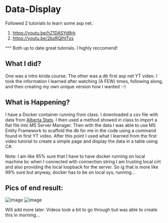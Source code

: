 # Data-Display

Followed 2 tutorials to learn some asp net. 

1. https://youtu.be/hZ1DASYd9rk
1. https://youtu.be/2bsRQIhtTxs

^^^ Both up to date great tutorials. I highly reccomend!

## What I did?
One was a intro kinda course. The other was a db first asp net YT video. I took the information I learned after watching (A FEW) times, following along, and then creating my own unique version how I wanted :-)

## What is Happening?
I have a Docker container running from class. I downloaded a csv file with data from [Alberta Stats](https://www.alberta.ca/stats/covid-19-alberta-statistics.htm?aff_id=1262#data-export). I then used a method showed in class to import a flat file into MS Server Manager. Then with the data I was able to use MS Entity Framework to scaffold the db for me in the code using a command found in first YT video. After this point I used what I learned from the first video tutorial to create a simple page and display the data in a table using C#.

Note: I am like 95% sure that I have to have docker running on local machine bc when I connected with connection string I am trusting local cirt and also providing the local loopback for the server. So ig that is more like 99% sure but anyway, docker has to be on local sys, running...

## Pics of end result:
![image](https://user-images.githubusercontent.com/70828342/192597122-669686a6-7ad8-4e51-aef0-7c3ee76eca6f.png)
![image](https://user-images.githubusercontent.com/70828342/192597180-9ad28ea2-cda0-4115-8637-6ad8e118667a.png)


Will add more later. Videos took a bit to go through but was able to create this in morning...
